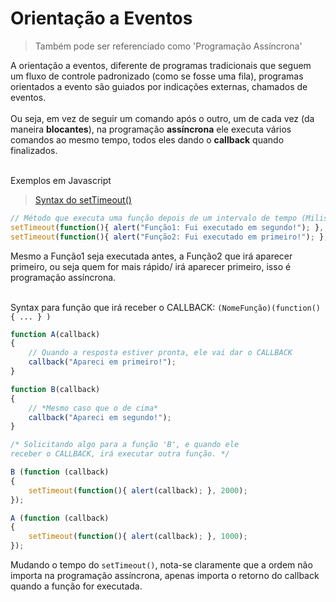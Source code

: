 # Orientação a Eventos

> Também pode ser referenciado como 'Programação Assíncrona'

A orientação a eventos, diferente de programas tradicionais que seguem um fluxo de controle padronizado (como se fosse uma fila),  programas orientados a evento são guiados por indicações externas, chamados de eventos.<br><br> Ou seja, em vez de seguir um comando após o outro, um de cada vez (da maneira **blocantes**), na programação **assíncrona** ele executa vários comandos ao mesmo tempo, todos eles dando o **callback** quando finalizados.<br><br>

Exemplos em Javascript

> [Syntax do setTimeout()](https://www.w3schools.com/jsref/met_win_settimeout.asp)

```javascript
// Método que executa uma função depois de um intervalo de tempo (Milisegundo)
setTimeout(function(){ alert("Função1: Fui executado em segundo!"); }, 4000); 
setTimeout(function(){ alert("Função2: Fui executado em primeiro!"); }, 1000); 
```

Mesmo a Função1 seja executada antes, a Função2 que irá aparecer primeiro, ou seja quem for mais rápido/ irá aparecer primeiro, isso é programação assíncrona.<br><br>

Syntax para função que irá receber o CALLBACK: `(NomeFunção)(function() { ... } )`

```javascript
function A(callback) 
{
    // Quando a resposta estiver pronta, ele vai dar o CALLBACK
    callback("Apareci em primeiro!");
}

function B(callback) 
{
    // *Mesmo caso que o de cima*
    callback("Apareci em segundo!");
}

/* Solicitando algo para a função 'B', e quando ele
receber o CALLBACK, irá executar outra função. */

B (function (callback) 
{
    setTimeout(function(){ alert(callback); }, 2000);
});

A (function (callback) 
{
    setTimeout(function(){ alert(callback); }, 1000);
});
```

Mudando o tempo do `setTimeout()`, nota-se claramente que a ordem não importa na programação assíncrona, apenas importa o retorno do callback quando a função for executada.
